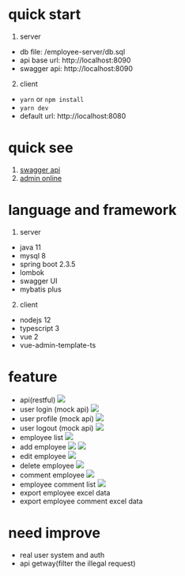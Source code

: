 # quick start
1. server
- db file: /employee-server/db.sql
- api base url: http://localhost:8090
- swagger api: http://localhost:8090

2. client
- `yarn` or `npm install`
- `yarn dev`
- default url: http://localhost:8080

# quick see
1. [swagger api](https://employee.xiaomo.info/swagger-ui.html#/employ_manager)
2. [admin online](https://houko-employee.netlify.app/)

# language and framework
1. server
- java 11
- mysql 8
- spring boot 2.3.5
- lombok 
- swagger UI
- mybatis plus

2. client
- nodejs 12
- typescript 3
- vue 2
- vue-admin-template-ts

# feature
- api(restful)
![](/screenshots/api.jpg)
- user login (mock api)
![](/screenshots/login.jpg)
- user profile (mock api)
![](/screenshots/user_profile.jpg)
- user logout (mock api)
![](/screenshots/logout.jpg)
- employee list
![](/screenshots/employee_list.jpg)
- add employee
![](/screenshots/add_employee.jpg)
![](/screenshots/add_employee_success.jpg)
- edit employee
![](/screenshots/edit_employee.jpg)
- delete employee
![](/screenshots/delete_employee_confirm.jpg)
- comment employee
![](/screenshots/comment_employee.jpg)
- employee comment list
![](/screenshots/edit_employee.jpg)
- export employee excel data
- export employee comment excel data

# need improve
- real user system and auth
- api getway(filter the illegal request)